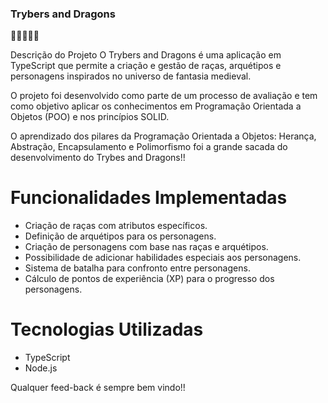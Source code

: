 
### Trybers and Dragons
🚀✨🧑🧑‍💻

Descrição do Projeto
O Trybers and Dragons é uma aplicação em TypeScript que permite a criação e gestão de raças, arquétipos e personagens inspirados no universo de fantasia medieval. 

O projeto foi desenvolvido como parte de um processo de avaliação e tem como objetivo aplicar os conhecimentos em Programação Orientada a Objetos (POO) e nos princípios SOLID.

O aprendizado dos pilares da Programação Orientada a Objetos: Herança, Abstração, Encapsulamento e Polimorfismo foi a grande sacada do desenvolvimento do Trybes and Dragons!!

# Funcionalidades Implementadas
- Criação de raças com atributos específicos.
- Definição de arquétipos para os personagens.
- Criação de personagens com base nas raças e arquétipos.
- Possibilidade de adicionar habilidades especiais aos personagens.
- Sistema de batalha para confronto entre personagens.
- Cálculo de pontos de experiência (XP) para o progresso dos personagens.

# Tecnologias Utilizadas
- TypeScript
- Node.js


Qualquer feed-back é sempre bem vindo!!